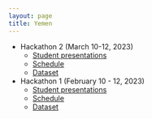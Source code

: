 ```yaml
---
layout: page
title: Yemen
---
```


  - Hackathon 2 (March 10-12, 2023)
    - [Student presentations](http://tuftsfaminehackathon.github.io/slides/yemen/Hackathon%202%20Student%20Presentations.pdf)
    - [Schedule](http://tuftsfaminehackathon.github.io/yemen2023/schedule_h2)
    - [Dataset](http://tuftsfaminehackathon.github.io/yemen2023/dataset)
  - Hackathon 1 (February 10 - 12, 2023)
    - [Student presentations](http://tuftsfaminehackathon.github.io/slides/yemen/Hackathon%201%20Student%20Presentations.pdf)
    - [Schedule](http://tuftsfaminehackathon.github.io/yemen2023/schedule_h1)
    - [Dataset](http://tuftsfaminehackathon.github.io/yemen2023/dataset)
